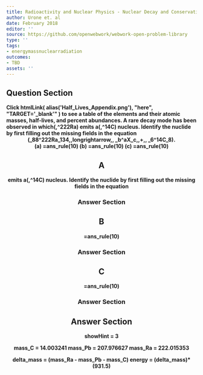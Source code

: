 ```yaml
---
title: Radioactivity and Nuclear Physics - Nuclear Decay and Conservation Laws
author: Urone et. al
date: February 2018
editor: ''
source: https://github.com/openwebwork/webwork-open-problem-library
type: ''
tags:
- energymassnuclearradiation
outcomes:
- TBD
assets: ''
---
```


## Question Section 

<b>
Click
 htmlLink( alias('Half_Lives_Appendix.png'), "here", "TARGET='_blank'" )
to see a table of the elements and their atomic masses, half-lives, and percent abundances.
A rare decay mode has been observed in which(,^222Ra) emits a(,^14C) nucleus. Identify the nuclide by first filling out the missing fields in the equation
<center>(_88^222Ra_134,,longrightarrow,, _b^aX_c,,+,, _6^14C_8).<center>
(a) =ans_rule(10)
(b) =ans_rule(10)
(c) =ans_rule(10)

## A
emits a(,^14C) nucleus. Identify the nuclide by first filling out the missing fields in the equation
### Answer Section
## B
=ans_rule(10)
### Answer Section
## C
=ans_rule(10)
### Answer Section


## Answer Section

showHint = 3

mass_C = 14.003241
mass_Pb = 207.976627
mass_Ra = 222.015353

delta_mass = (mass_Ra - mass_Pb - mass_C)
energy = (delta_mass)*(931.5)
